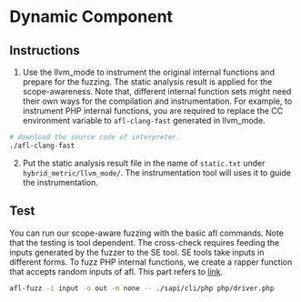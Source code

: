 # Dynamic Component

## Instructions
1. Use the llvm_mode to instrument the original internal functions and prepare for the fuzzing. The static analysis result is applied for the scope-awareness.
Note that, different internal function sets might need their own ways for the compilation and instrumentation.
For example, to instrument PHP internal functions, you are required to replace the CC environment variable to `afl-clang-fast` generated in llvm_mode.
```sh
# download the source code of interpreter.
./afl-clang-fast 
```
2. Put the static analysis result file in the name of `static.txt` under ` hybrid_metric/llvm_mode/`. The instrumentation tool will uses it to guide the instrumentation.

## Test
You can run our scope-aware fuzzing with the basic afl commands.
Note that the testing is tool dependent.
The cross-check requires feeding the inputs generated by the fuzzer to the SE tool.
SE tools take inputs in different forms.
To fuzz PHP internal functions, we create a rapper function that accepts random inputs of afl.
This part refers to [link](https://www.tripwire.com/state-of-security/vert/fuzzing-php-for-fun-and-profit/).
```sh
afl-fuzz -i input -o out -m none -- ./sapi/cli/php php/driver.php
```
